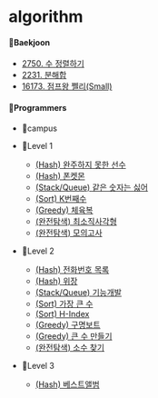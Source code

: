 # algorithm

#### 📁Baekjoon
 + [2750. 수 정렬하기](https://www.acmicpc.net/problem/2750)
 + [2231. 분해합](https://www.acmicpc.net/problem/2231)
 + [16173. 점프왕 쩰리(Small)](https://www.acmicpc.net/problem/16173)

#### 📁Programmers
 + 📁campus

 + 📁Level 1
    - [(Hash) 완주하지 못한 선수](https://school.programmers.co.kr/learn/courses/30/lessons/42576)
    - [(Hash) 폰켓몬](https://school.programmers.co.kr/learn/courses/30/lessons/1845)
    - [(Stack/Queue) 같은 숫자는 싫어](https://school.programmers.co.kr/learn/courses/30/lessons/12906)
    - [(Sort) K번째수](https://school.programmers.co.kr/learn/courses/30/lessons/42748)
    - [(Greedy) 체육복](https://school.programmers.co.kr/learn/courses/30/lessons/42862)
    - [(완전탐색) 최소직사각형](https://school.programmers.co.kr/learn/courses/30/lessons/86491)
    - [(완전탐색) 모의고사](https://school.programmers.co.kr/learn/courses/30/lessons/42840)

 + 📁Level 2
    - [(Hash) 전화번호 목록](https://school.programmers.co.kr/learn/courses/30/lessons/42577)
    - [(Hash) 위장](https://school.programmers.co.kr/learn/courses/30/lessons/42578)
    - [(Stack/Queue) 기능개발](https://school.programmers.co.kr/learn/courses/30/lessons/42586)
    - [(Sort) 가장 큰 수](https://school.programmers.co.kr/learn/courses/30/lessons/42746)
    - [(Sort) H-Index](https://school.programmers.co.kr/learn/courses/30/lessons/42747)
    - [(Greedy) 구명보트](https://school.programmers.co.kr/learn/courses/30/lessons/42885)
    - [(Greedy) 큰 수 만들기](https://school.programmers.co.kr/learn/courses/30/lessons/42883)
    - [(완전탐색) 소수 찾기](https://school.programmers.co.kr/learn/courses/30/lessons/42839)
 
 + 📁Level 3
    - [(Hash) 베스트앨범](https://school.programmers.co.kr/learn/courses/30/lessons/42579)
    

